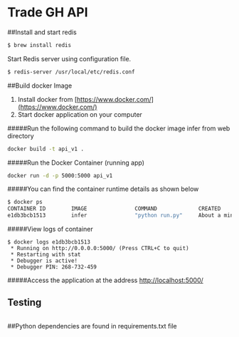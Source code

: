 # Trade GH API

##Install and start redis
```bash
$ brew install redis
```

Start Redis server using configuration file.
```bash
$ redis-server /usr/local/etc/redis.conf
```

##Build docker Image

1. Install docker from [https://www.docker.com/](https://www.docker.com/)
2. Start docker application on your computer

#####Run the following command to build the docker image infer from web directory
```sh
docker build -t api_v1 .
```


#####Run the Docker Container (running app)
```sh
docker run -d -p 5000:5000 api_v1
```

#####You can find the container runtime details as shown below
```bash
$ docker ps
CONTAINER ID        IMAGE               COMMAND             CREATED              STATUS              PORTS                    NAMES
e1db3bcb1513        infer               "python run.py"     About a minute ago   Up About a minute   0.0.0.0:5000->5000/tcp   heuristic_hopper

```

#####View logs of container
```
$ docker logs e1db3bcb1513
 * Running on http://0.0.0.0:5000/ (Press CTRL+C to quit)
 * Restarting with stat
 * Debugger is active!
 * Debugger PIN: 268-732-459
```

#####Access the application at the address [http://localhost:5000/](http://localhost:5000/)

## Testing
```bash

```

##Python dependencies are found in requirements.txt file










